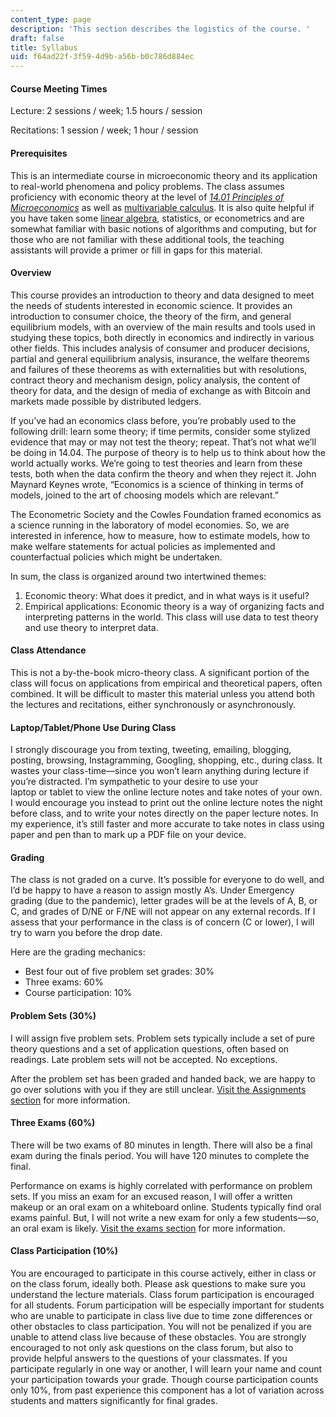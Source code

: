 ```yaml
---
content_type: page
description: 'This section describes the logistics of the course. '
draft: false
title: Syllabus
uid: f64ad22f-3f59-4d9b-a56b-b0c786d884ec
---
```

#### Course Meeting Times

Lecture: 2 sessions / week; 1.5 hours / session

Recitations: 1 session / week; 1 hour / session

#### Prerequisites

This is an intermediate course in microeconomic theory and its application to real-world phenomena and policy problems. The class assumes proficiency with economic theory at the level of [*14.01* *Principles of Microeconomics*](https://ocw.mit.edu/courses/14-01-principles-of-microeconomics-fall-2018/) as well as [multivariable calculus](https://ocw.mit.edu/courses/18-02sc-multivariable-calculus-fall-2010/). It is also quite helpful if you have taken some [linear algebra](https://ocw.mit.edu/courses/18-06sc-linear-algebra-fall-2011/), statistics, or econometrics and are somewhat familiar with basic notions of algorithms and computing, but for those who are not familiar with these additional tools, the teaching assistants will provide a primer or fill in gaps for this material.

#### Overview

This course provides an introduction to theory and data designed to meet the needs of students interested in economic science. It provides an introduction to consumer choice, the theory of the firm, and general equilibrium models, with an overview of the main results and tools used in studying these topics, both directly in economics and indirectly in various other fields. This includes analysis of consumer and producer decisions, partial and general equilibrium analysis, insurance, the welfare theorems and failures of these theorems as with externalities but with resolutions, contract theory and mechanism design, policy analysis, the content of theory for data, and the design of media of exchange as with Bitcoin and markets made possible by distributed ledgers. 

If you’ve had an economics class before, you’re probably used to the following drill: learn some theory; if time permits, consider some stylized evidence that may or may not test the theory; repeat. That’s not what we’ll be doing in 14.04. The purpose of theory is to help us to think about how the world actually works. We’re going to test theories and learn from these tests, both when the data confirm the theory and when they reject it. John Maynard Keynes wrote, “Economics is a science of thinking in terms of models, joined to the art of choosing models which are relevant.”

The Econometric Society and the Cowles Foundation framed economics as a science running in the laboratory of model economies. So, we are interested in inference, how to measure, how to estimate models, how to make welfare statements for actual policies as implemented and counterfactual policies which might be undertaken.

In sum, the class is organized around two intertwined themes:

1. Economic theory: What does it predict, and in what ways is it useful?
2. Empirical applications: Economic theory is a way of organizing facts and interpreting patterns in the world. This class will use data to test theory and use theory to interpret data.

#### Class Attendance

This is not a by-the-book micro-theory class. A significant portion of the class will focus on applications from empirical and theoretical papers, often combined. It will be difficult to master this material unless you attend both the lectures and recitations, either synchronously or asynchronously.

#### Laptop/Tablet/Phone Use During Class

I strongly discourage you from texting, tweeting, emailing, blogging, posting, browsing, Instagramming, Googling, shopping, etc., during class. It wastes your class-time—since you won’t learn anything during lecture if you’re distracted. I’m sympathetic to your desire to use your             
laptop or tablet to view the online lecture notes and take notes of your own. I would encourage you instead to print out the online lecture notes the night before class, and to write your notes directly on the paper lecture notes. In my experience, it’s still faster and more accurate to take notes in class using paper and pen than to mark up a PDF file on your device.

#### Grading

The class is not graded on a curve. It’s possible for everyone to do well, and I’d be happy to have a reason to assign mostly A’s. Under Emergency grading (due to the pandemic), letter grades will be at the levels of A, B, or C, and grades of D/NE or F/NE will not appear on any external records. If I assess that your performance in the class is of concern (C or lower), I will try to warn you before the drop date.

Here are the grading mechanics:

- Best four out of five problem set grades: 30%
- Three exams: 60%
- Course participation: 10%

#### Problem Sets (30%)

I will assign five problem sets. Problem sets typically include a set of pure theory questions and a set of application questions, often based on readings. Late problem sets will not be accepted. No exceptions. 

After the problem set has been graded and handed back, we are happy to go over solutions with you if they are still unclear. [Visit the Assignments section](https://draft.ocw.mit.edu/courses/14-04-intermediate-microeconomic-theory-fall-2020/pages/assignments/) for more information. 

#### Three Exams (60%)

There will be two exams of 80 minutes in length. There will also be a final exam during the finals period. You will have 120 minutes to complete the final. 

Performance on exams is highly correlated with performance on problem sets. If you miss an exam for an excused reason, I will offer a written makeup or an oral exam on a whiteboard online. Students typically find oral exams painful. But, I will not write a new exam for only a few students—so, an oral exam is likely. [Visit the exams section](https://draft.ocw.mit.edu/courses/14-04-intermediate-microeconomic-theory-fall-2020/pages/exams/) for more information.

#### Class Participation (10%)

You are encouraged to participate in this course actively, either in class or on the class forum, ideally both. Please ask questions to make sure you understand the lecture materials. Class forum participation is encouraged for all students. Forum participation will be especially important for students who are unable to participate in class live due to time zone differences or other obstacles to class participation. You will not be penalized if you are unable to attend class live because of these obstacles. You are strongly encouraged to not only ask questions on the class forum, but also to provide helpful answers to the questions of your classmates. If you participate regularly in one way or another, I will learn your name and count your participation towards your grade. Though course participation counts only 10%, from past experience this component has a lot of variation across students and matters significantly for final grades.
